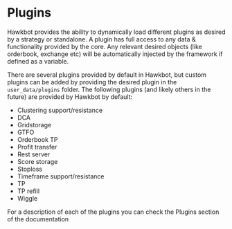 # Plugins

Hawkbot provides the ability to dynamically load different plugins as desired by a strategy or standalone.
A plugin has full access to any data & functionality provided by the core. Any relevant desired objects (like orderbook, exchange etc)
will be automatically injected by the framework if defined as a variable.

There are several plugins provided by default in Hawkbot, but custom plugins can be added by providing the desired 
plugin in the `user_data/plugins` folder. The following plugins (and likely others in the future) are provided by Hawkbot by default:

* Clustering support/resistance
* DCA
* Gridstorage
* GTFO
* Orderbook TP
* Profit transfer
* Rest server
* Score storage
* Stoploss
* Timeframe support/resistance
* TP
* TP refill
* Wiggle

For a description of each of the plugins you can check the Plugins section of the documentation
